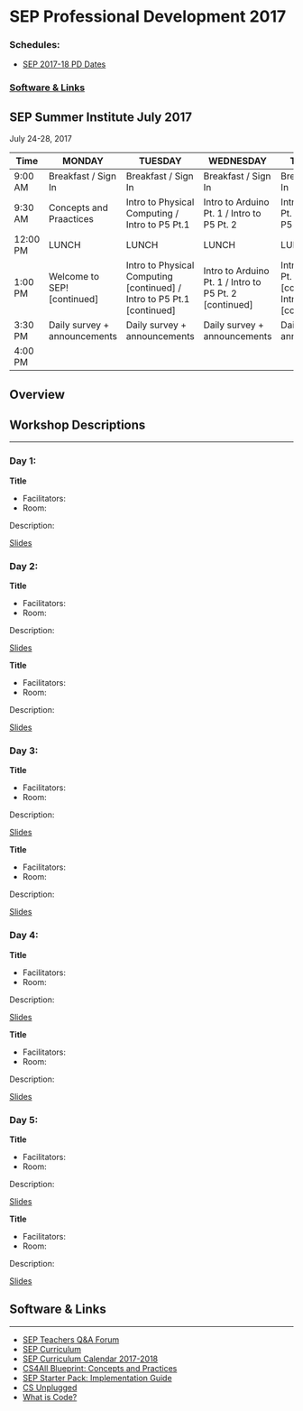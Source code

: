 # SEP Professional Development 2017

### Schedules:
* [SEP 2017-18 PD Dates]()

### [Software & Links](#links)

## SEP Summer Institute July 2017
July 24-28, 2017

| Time | MONDAY | TUESDAY | WEDNESDAY | THURSDAY | FRIDAY
| -----|-------| ------- | --------| --------| --------|
| 9:00 AM |Breakfast / Sign In|Breakfast / Sign In|Breakfast / Sign In |Breakfast / Sign In|Breakfast / Sign In
9:30 AM |Concepts and Praactices|Intro to Physical Computing / Intro to P5 Pt.1 |Intro to Arduino Pt. 1 / Intro to P5 Pt. 2 |Intro to Arduino Pt. 2 / Intro to P5 Pt. 3 | TLO teacher presentations 
12:00 PM |LUNCH|LUNCH|LUNCH|LUNCH|LUNCH 
1:00 PM |Welcome to SEP! [continued]|Intro to Physical Computing [continued] / Intro to P5 Pt.1 [continued] |Intro to Arduino Pt. 1 / Intro to P5 Pt. 2 [continued] |Intro to Arduino Pt. 2 [continued] / Intro to P5 Pt. 3 [continued] |Digital Literacy basics
3:30 PM | Daily survey + announcements|Daily survey + announcements|Daily survey + announcements | Daily survey + announcements|Daily survey + announcements
4:00 PM | | | | |

## Overview

## Workshop Descriptions
***
### Day 1:
**Title**
* Facilitators: 
* Room:

Description:

[Slides]()

### Day 2:

**Title**
* Facilitators: 
* Room:

Description:

[Slides]()

**Title**
* Facilitators: 
* Room:

Description:

[Slides]()

### Day 3:

**Title**
* Facilitators: 
* Room:

Description:

[Slides]()

**Title**
* Facilitators: 
* Room:

Description:

[Slides]()

### Day 4:

**Title**
* Facilitators: 
* Room:

Description:

[Slides]()

**Title**
* Facilitators: 
* Room:

Description:

[Slides]()

### Day 5:

**Title**
* Facilitators: 
* Room:

Description:

[Slides]()

**Title**
* Facilitators: 
* Room:

Description:

[Slides]()

## <a name="links">Software & Links</a>
***
*   [SEP Teachers Q&A Forum](http://tinyurl.com/septeachers)
*   [SEP Curriculum](https://drive.google.com/open?id=0B8D2ft9M8qQCamQwZGpJMEU2TEk)
*   [SEP Curriculum Calendar 2017-2018]()
*   [CS4All Blueprint: Concepts and Practices]()
*   [SEP Starter Pack: Implementation Guide](https://drive.google.com/a/strongschools.nyc/file/d/0B1tN9SuyE6fxOHJOZkxsYURPRHc/view)
*   [CS Unplugged](http://csunplugged.org/)
*   [What is Code?](https://www.bloomberg.com/graphics/2015-paul-ford-what-is-code/)


